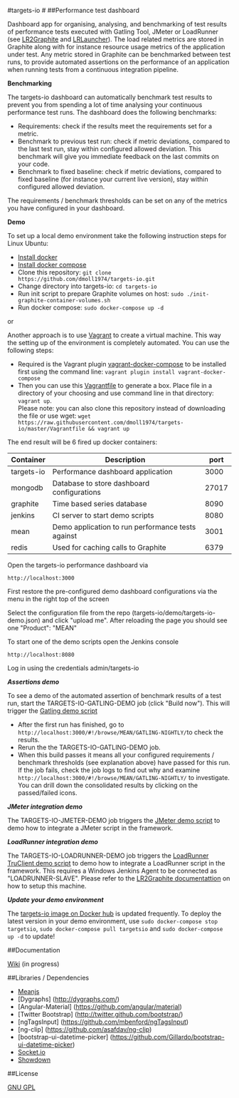 #targets-io #
##Performance test dashboard

Dashboard app for organising, analysing, and benchmarking of test results of performance tests executed with Gatling Tool, JMeter or LoadRunner (see [LR2Graphite](https://github.com/ogarling/LR2Graphite) and [LRLauncher](https://github.com/ogarling/LR2Graphite/wiki)).
The load related metrics are stored in Graphite along with for instance resource usage metrics of the application under test.
Any metric stored in Graphite can be benchmarked between test runs, to provide automated assertions on the performance of an application when running tests from a continuous integration pipeline. 

**Benchmarking**

The targets-io dashboard can automatically benchmark test results to prevent you from spending a lot of time analysing your continuous performance test runs. The dashboard does the following benchmarks:

- Requirements: check if the results meet the requirements set for a metric. 
- Benchmark to previous test run: check if metric deviations, compared to the last test run, stay within configured allowed deviation. This benchmark will give you immediate feedback on the last commits on your code.
- Benchmark to fixed baseline: check if metric deviations, compared to fixed baseline (for instance your current live version), stay within configured allowed deviation.
 
The requirements / benchmark thresholds can be set on any of the metrics you have configured in your dashboard. 

**Demo**

To set up a local demo environment take the following instruction steps for Linux Ubuntu:  
- [Install docker](https://docs.docker.com/engine/installation/linux/ubuntulinux/)  
- [Install docker compose](https://docs.docker.com/compose/install/)
- Clone this repository: `git clone https://github.com/dmoll1974/targets-io.git`
- Change directory into targets-io: `cd targets-io`
- Run init script to prepare Graphite volumes on host:   `sudo ./init-graphite-container-volumes.sh`
- Run docker compose: `sudo docker-compose up -d`

or

Another approach is to use [Vagrant](http://www.vagrantup,com) to create a virtual machine. This way the setting up of the environment is completely automated. You can use the following steps:
- Required is the Vagrant plugin [vagrant-docker-compose](https://github.com/leighmcculloch/vagrant-docker-compose) to be installed first using the command line: `vagrant plugin install vagrant-docker-compose`  
- Then you can use this [Vagrantfile](https://raw.githubusercontent.com/dmoll1974/targets-io/master/Vagrantfile) to generate a box. Place file in a directory of your choosing and use command line in that directory: `vagrant up`.  
Please note: you can also clone this repository instead of downloading the file or use wget: `wget https://raw.githubusercontent.com/dmoll1974/targets-io/master/Vagrantfile && vagrant up`

The end result will be 6 fired up docker containers:

| Container  	| Description                                            	| port  	|
|------------	|--------------------------------------------------------	|-------	|
| targets-io 	| Performance dashboard application                      	| 3000  	|
| mongodb    	| Database to store dashboard configurations           		 | 27017 	|
| graphite   	| Time based series database                             	| 8090  	|
| jenkins    	| CI server to start demo scripts     	                   | 8080  	|
| mean       	| Demo application to run performance tests against 	     | 3001  	|
| redis      	| Used for caching calls to Graphite                     	| 6379   |


Open the targets-io performance dashboard via

`http://localhost:3000`

First restore the pre-configured demo dashboard configurations via the menu in the right top of the screen

Select the configuration file from the repo (targets-io/demo/targets-io-demo.json) and click "upload me". After reloading the page you should see one "Product": "MEAN"

To start one of the demo scripts open the Jenkins console

`http://localhost:8080` 

Log in using the credentials admin/targets-io

***Assertions demo*** 

To see a demo of the automated assertion of benchmark results of a test run, start the TARGETS-IO-GATLING-DEMO job (click "Build now"). This will trigger the [Gatling demo script](https://github.com/dmoll1974/targets-io-demo-script-gatling)

- After the first run has finished, go to `http://localhost:3000/#!/browse/MEAN/GATLING-NIGHTLY/`to check the results.
- Rerun the the TARGETS-IO-GATLING-DEMO job.
- When this build passes it means all your configured requirements / benchmark thresholds (see explanation above) have passed for this run. If the job fails, check the job logs to find out why and examine  `http://localhost:3000/#!/browse/MEAN/GATLING-NIGHTLY/` to investigate. You can drill down the consolidated results by clicking on the passed/failed icons. 

***JMeter integration demo*** 

The TARGETS-IO-JMETER-DEMO job triggers the [JMeter demo script](https://github.com/dmoll1974/jmeter-demo-script) to demo how to integrate a JMeter script in the framework.

***LoadRunner integration demo*** 

The TARGETS-IO-LOADRUNNER-DEMO job triggers the [LoadRunner TruClient demo script](https://github.com/dmoll1974/targets-io-demo-truclient) to demo how to integrate a LoadRunner script in the framework. This requires a Windows Jenkins Agent to be connected as "LOADRUNNER-SLAVE". Please refer to the [LR2Graphite documentattion](https://github.com/ogarling/LR2Graphite) on how to setup this machine.


***Update your demo environment*** 

The [targets-io image on Docker hub](https://hub.docker.com/r/dmoll1974/targets-io/) is updated frequently. To deploy the latest version in your demo environment, use `sudo docker-compose stop targetsio`, `sudo docker-compose pull targetsio` and `sudo docker-compose up -d` to update!  

##Documentation

[Wiki](https://github.com/dmoll1974/targets-io/wiki) (in progress)


##Libraries / Dependencies

+ [Meanjs](https://github.com/meanjs/mean)
+ [Dygraphs] (http://dygraphs.com/) 
+ [Angular-Material] (https://github.com/angular/material)
+ [Twitter Bootstrap] (http://twitter.github.com/bootstrap/)
+ [ngTagsInput] (https://github.com/mbenford/ngTagsInput)
+ [ng-clip] (https://github.com/asafdav/ng-clip)
+ [bootstrap-ui-datetime-picker] (https://github.com/Gillardo/bootstrap-ui-datetime-picker)
+ [Socket.io](http://socket.io/)
+ [Showdown](https://github.com/showdownjs/showdown)



##License

[GNU GPL](https://github.com/dmoll1974/targets-io/blob/master/LICENSE.md)
